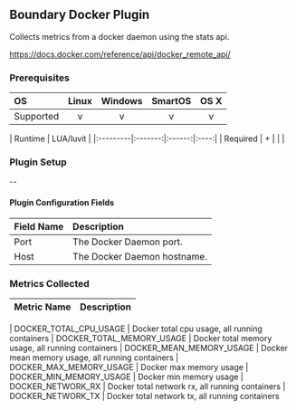 Boundary Docker Plugin
-------------------------

Collects metrics from a docker daemon using the stats api.

https://docs.docker.com/reference/api/docker_remote_api/


### Prerequisites

|     OS    | Linux | Windows | SmartOS | OS X |
|:----------|:-----:|:-------:|:-------:|:----:|
| Supported |   v   |    v    |    v    |  v   |

|  Runtime | LUA/luvit |
|:---------|:-------:|:------:|:----:|
| Required |    +    |        |      |

### Plugin Setup

--


#### Plugin Configuration Fields

|Field Name|Description                                                |
|:---------|:----------------------------------------------------------|
|Port      |The Docker Daemon port.                                        |
|Host      |The Docker Daemon hostname.                                    |

### Metrics Collected
|Metric Name          |Description                       |
|:--------------------|:---------------------------------|

| DOCKER_TOTAL_CPU_USAGE | Docker total cpu usage, all running containers
| DOCKER_TOTAL_MEMORY_USAGE | Docker total memory usage, all running containers
| DOCKER_MEAN_MEMORY_USAGE | Docker mean memory usage, all running containers
| DOCKER_MAX_MEMORY_USAGE | Docker max memory usage
| DOCKER_MIN_MEMORY_USAGE | Docker min memory usage
| DOCKER_NETWORK_RX | Docker total network rx, all running containers
| DOCKER_NETWORK_TX | Docker total network tx, all running containers